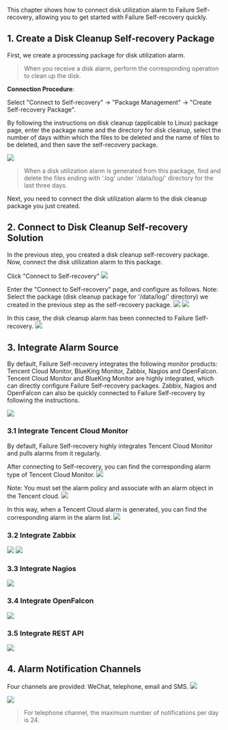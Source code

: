 This chapter shows how to connect disk utilization alarm to Failure Self-recovery, allowing you to get started with Failure Self-recovery quickly.

## 1. Create a Disk Cleanup Self-recovery Package
First, we create a processing package for disk utilization alarm.

> When you receive a disk alarm, perform the corresponding operation to clean up the disk.

**Connection Procedure**:

Select "Connect to Self-recovery" -> "Package Management" -> "Create Self-recovery Package".

By following the instructions on disk cleanup (applicable to Linux) package page, enter the package name and the directory for disk cleanup, select the number of days within which the files to be deleted and the name of files to be deleted, and then save the self-recovery package.

![](https://mc.qcloudimg.com/static/img/f95944a0d3a46176369eb34879100491/14954426910835.jpg)


> When a disk utilization alarm is generated from this package, find and delete the files ending with '.log' under '/data/log/' directory for the last three days.


Next, you need to connect the disk utilization alarm to the disk cleanup package you just created.

## 2. Connect to Disk Cleanup Self-recovery Solution

In the previous step, you created a disk cleanup self-recovery package. Now, connect the disk utilization alarm to this package.

Click "Connect to Self-recovery"
![](https://mc.qcloudimg.com/static/img/99ead78efe2ea131823a384cb6a208aa/14954963492141.jpg)

Enter the "Connect to Self-recovery" page, and configure as follows.
Note: Select the package (disk cleanup package for '/data/log/' directory) we created in the previous step as the self-recovery package.
![](https://mc.qcloudimg.com/static/img/4473b6efb53dd3818a04f755838ebe27/14955044310872.jpg)
![](https://mc.qcloudimg.com/static/img/c240551477d3eddd089937a634d12432/14955045422350.jpg)


In this case, the disk cleanup alarm has been connected to Failure Self-recovery.
![](https://mc.qcloudimg.com/static/img/fd9a722c77ea5e9f27be4d8e58630c2b/14955041094397.jpg)


## 3. Integrate Alarm Source

By default, Failure Self-recovery integrates the following monitor products: Tencent Cloud Monitor, BlueKing Monitor, Zabbix, Nagios and OpenFalcon. Tencent Cloud Monitor and BlueKing Monitor are highly integrated, which can directly configure Failure Self-recovery packages. Zabbix, Nagios and OpenFalcon can also be quickly connected to Failure Self-recovery by following the instructions.

![](https://mc.qcloudimg.com/static/img/9e4b6233e148aa9f0754c2163793327e/14949448553132.jpg)

### 3.1 Integrate Tencent Cloud Monitor
By default, Failure Self-recovery highly integrates Tencent Cloud Monitor and pulls alarms from it regularly.

After connecting to Self-recovery, you can find the corresponding alarm type of Tencent Cloud Monitor.
![](https://mc.qcloudimg.com/static/img/d2610949950445f04fcbc0aec2476b04/14949454396797.jpg)

Note: You must set the alarm policy and associate with an alarm object in the Tencent cloud.
![](https://mc.qcloudimg.com/static/img/7b559153b37ba3f304aec1d9ce471995/14955047240702.jpg)

In this way, when a Tencent Cloud alarm is generated, you can find the corresponding alarm in the alarm list.
![](https://mc.qcloudimg.com/static/img/44a70ddb621b65b448d87a48a2f14b16/14955048096192.jpg)

### 3.2 Integrate Zabbix
![](https://mc.qcloudimg.com/static/img/cf578458d4c2ccab95759543b4ed5dbd/14955051484732.jpg)
![](https://mc.qcloudimg.com/static/img/43999b5b0b84cff574aa63bf2087f637/14955052137662.jpg)

### 3.3 Integrate Nagios
![](https://mc.qcloudimg.com/static/img/dbac93622b8f8a9d416e11a4ed05fc0b/14955056148118.jpg)

### 3.4 Integrate OpenFalcon
![](https://mc.qcloudimg.com/static/img/958c8200eb0adc45fbd7882dafc52158/14955054633512.jpg)

### 3.5 Integrate REST API
![](https://mc.qcloudimg.com/static/img/ac029af40ee061ae5089fb0088720fc2/14955055349670.jpg)

## 4. Alarm Notification Channels
Four channels are provided: WeChat, telephone, email and SMS.
![](https://mc.qcloudimg.com/static/img/352bb27bcc3c0404faaa319266274434/14955057653750.jpg)

![](https://mc.qcloudimg.com/static/img/d2781b798aca5bf9ecfab072382cdd20/14955061074598.jpg)

> For telephone channel, the maximum number of notifications per day is 24.







